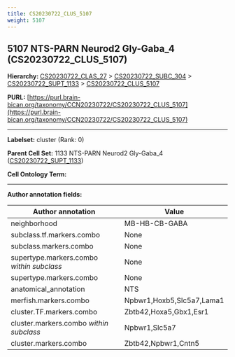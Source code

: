 ```yaml
---
title: CS20230722_CLUS_5107
weight: 5107
---
```

## 5107 NTS-PARN Neurod2 Gly-Gaba_4 (CS20230722_CLUS_5107)
<b>Hierarchy: </b>
[CS20230722_CLAS_27](../CS20230722_CLAS_27) >
[CS20230722_SUBC_304](../CS20230722_SUBC_304) >
[CS20230722_SUPT_1133](../CS20230722_SUPT_1133) >
[CS20230722_CLUS_5107](../CS20230722_CLUS_5107)

**PURL:** [https://purl.brain-bican.org/taxonomy/CCN20230722/CS20230722_CLUS_5107](https://purl.brain-bican.org/taxonomy/CCN20230722/CS20230722_CLUS_5107)

---


**Labelset:** cluster (Rank: 0)

**Parent Cell Set:** 1133 NTS-PARN Neurod2 Gly-Gaba_4 ([CS20230722_SUPT_1133](../CS20230722_SUPT_1133))



**Cell Ontology Term:** 

[MARKER GENES.]: #


---

[TRANSFERRED ANNOTATIONS.]: #


[AUTHOR ANNOTATION FIELDS.]: #


**Author annotation fields:**

| Author annotation | Value |
|-------------------|-------|
|neighborhood|MB-HB-CB-GABA|
|subclass.tf.markers.combo|None|
|subclass.markers.combo|None|
|supertype.markers.combo _within subclass_|None|
|supertype.markers.combo|None|
|anatomical_annotation|NTS|
|merfish.markers.combo|Npbwr1,Hoxb5,Slc5a7,Lama1|
|cluster.TF.markers.combo|Zbtb42,Hoxa5,Gbx1,Esr1|
|cluster.markers.combo _within subclass_|Npbwr1,Slc5a7|
|cluster.markers.combo|Zbtb42,Npbwr1,Cntn5|
